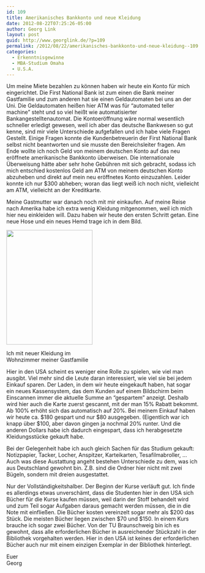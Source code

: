 ```yaml
---
id: 109
title: Amerikanisches Bankkonto und neue Kleidung
date: 2012-08-22T07:25:26-05:00
author: Georg Link
layout: post
guid: http://www.georglink.de/?p=109
permalink: /2012/08/22/amerikanisches-bankkonto-und-neue-kleidung--109
categories:
  - Erkenntnisgewinne
  - MBA-Studium Omaha
  - U.S.A.
---
```

Um meine Miete bezahlen zu können haben wir heute ein Konto für mich eingerichtet. Die First National Bank ist zum einen die Bank meiner Gastfamilie und zum anderen hat sie einen Geldautomaten bei uns an der Uni. Die Geldautomaten heißen hier ATM was für &#8220;automated teller machine&#8221; steht und so viel heißt wie automatisierter Bankangestelltenautomat. Die Kontoeröffnung wäre normal wesentlich schneller erledigt gewesen, weil ich aber das deutsche Bankwesen so gut kenne, sind mir viele Unterschiede aufgefallen und ich habe viele Fragen Gestellt. Einige Fragen konnte die Kundenbetreuerin der First National Bank selbst nicht beantworten und sie musste den Bereichsleiter fragen. Am Ende wollte ich noch Geld von meinem deutschen Konto auf das neu eröffnete amerikanische Bankkonto überweisen. Die internationale Überweisung hätte aber sehr hohe Gebühren mit sich gebracht, sodass ich mich entschied kostenlos Geld am ATM von meinem deutschen Konto abzuheben und direkt auf mein neu eröffnetes Konto einzuzahlen. Leider konnte ich nur $300 abheben; woran das liegt weiß ich noch nicht, vielleicht am ATM, vielleicht an der Kreditkarte.

Meine Gastmutter war danach noch mit mir einkaufen. Auf meine Reise nach Amerika habe ich extra wenig Kleidung mitgenommen, weil ich mich hier neu einkleiden will. Dazu haben wir heute den ersten Schritt getan. Eine neue Hose und ein neues Hemd trage ich in dem Bild. 

<div id="attachment_108" style="width: 235px" class="wp-caption aligncenter">
  <a href="http://www.georglink.de/2012/08/22/amerikanisches-bankkonto-und-neue-kleidung--109/img_20120822_0354081217910889" rel="attachment wp-att-108"><img aria-describedby="caption-attachment-108" loading="lazy" src="http://www.georglink.de/media/2012/08/IMG_20120822_0354081217910889-225x300.jpg" alt="" title="Ich mit neuer Kleidung" width="225" height="300" class="size-medium wp-image-108" srcset="http://www.georglink.de/media/2012/08/IMG_20120822_0354081217910889-225x300.jpg 225w, http://www.georglink.de/media/2012/08/IMG_20120822_0354081217910889-768x1024.jpg 768w, http://www.georglink.de/media/2012/08/IMG_20120822_0354081217910889.jpg 1944w" sizes="(max-width: 225px) 100vw, 225px" /></a>
  
  <p id="caption-attachment-108" class="wp-caption-text">
    Ich mit neuer Kleidung im Wohnzimmer meiner Gastfamilie
  </p>
</div>

Hier in den USA scheint es weniger eine Rolle zu spielen, wie viel man ausgibt. Viel mehr sind die Leute daran interessiert, wie viel sie bei jedem Einkauf sparen. Der Laden, in dem wir heute eingekauft haben, hat sogar ein neues Kassensystem, das dem Kunden auf einem Bildschirm beim Einscannen immer die aktuelle Summe an &#8220;gespartem&#8221; anzeigt. Deshalb wird hier auch die Karte zuerst gescannt, mit der man 15% Rabatt bekommt. Ab 100% erhöht sich das automatisch auf 20%. Bei meinem Einkauf haben wir heute ca. $180 gespart und nur $80 ausgegeben. (Eigentlich war ich knapp über $100, aber davon gingen ja nochmal 20% runter. Und die anderen Dollars habe ich dadurch eingespart, dass ich herabgesetzte Kleidungsstücke gekauft habe.

Bei der Gelegenheit habe ich auch gleich Sachen für das Studium gekauft: Notizpapier, Tacker, Locher, Anspitzer, Karteikarten, Tesafilmabroller, &#8230;  
Auch was diese Austattung angeht bestehen Unterschiede zu dem, was ich aus Deutschland gewohnt bin. Z.B. sind die Ordner hier nicht mit zwei Bügeln, sondern mit dreien ausgestattet.

Nur der Vollständigkeitshalber. Der Beginn der Kurse verläuft gut. Ich finde es allerdings etwas unverschämt, dass die Studenten hier in den USA sich Bücher für die Kurse kaufen müssen, weil darin der Stoff behandelt wird und zum Teil sogar Aufgaben daraus gemacht werden müssen, die in die Note mit einfließen. Die Bücher kosten vereinzelt sogar mehr als $200 das Stück. Die meisten Bücher liegen zwischen $70 und $150. In einem Kurs brauche ich sogar zwei Bücher. Von der TU Braunschweig bin ich es gewohnt, dass alle erforderlichen Bücher in ausreichender Stückzahl in der Bibliothek vorgehalten werden. Hier in den USA ist keines der erforderlichen Bücher auch nur mit einem einzigen Exemplar in der Bibliothek hinterlegt. 

Euer  
Georg
